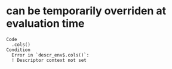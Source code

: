# can be temporarily overriden at evaluation time

    Code
      .cols()
    Condition
      Error in `descr_env$.cols()`:
      ! Descriptor context not set


